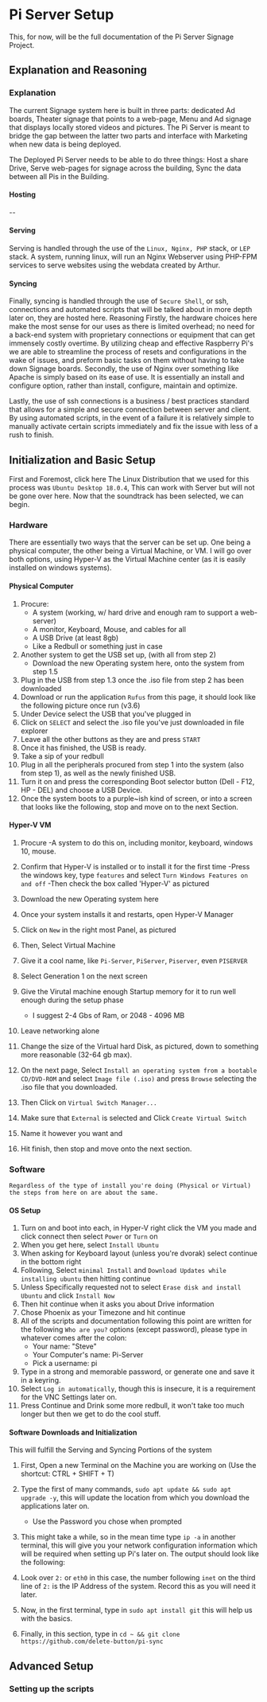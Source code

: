 # Pi Server Setup

This, for now, will be the full documentation of the Pi Server Signage Project. 

## Explanation and Reasoning

### Explanation

The current Signage system here is built in three parts: dedicated Ad boards, Theater signage that points to a web-page, Menu and Ad signage that displays locally stored videos and pictures. 
The Pi Server is meant to bridge the gap between the latter two parts and interface with Marketing when new data is being deployed. 

The Deployed Pi Server needs to be able to do three things: Host a share Drive, Serve web-pages for signage across the building, Sync the data between all Pis in the Building.

#### Hosting
--
#### Serving

Serving is handled through the use of the `Linux, Nginx, PHP` stack, or `LEP` stack. A system, running linux, will run an Nginx Webserver using PHP-FPM services to serve websites using the webdata created by Arthur. 
#### Syncing
Finally, syncing is handled through the use of `Secure Shell`, or ssh, connections and automated scripts that will be talked about in more depth later on, they are hosted here.
Reasoning
Firstly, the hardware choices here make the most sense for our uses as there is limited overhead; no need for a back-end system with proprietary connections or equipment that can get immensely costly overtime. By utilizing cheap and effective Raspberry Pi's we are able to streamline the process of resets and configurations in the wake of issues, and preform basic tasks on them without having to take down Signage boards. 
Secondly, the use of Nginx over something like Apache is simply based on its ease of use. It is essentially an install and configure option, rather than install, configure, maintain and optimize. 

Lastly, the use of ssh connections is a business / best practices standard that allows for a simple and secure connection between server and client. By using automated scripts, in the event of a failure it is relatively simple to manually activate certain scripts immediately and fix the issue with less of a rush to finish. 

## Initialization and Basic Setup

First and Foremost, click here
The Linux Distribution that we used for this process was `Ubuntu Desktop 18.0.4`, This can work with Server but will not be gone over here. 
Now that the soundtrack has been selected, we can begin.

### Hardware

There are essentially two ways that the server can be set up. One being a physical computer, the other being a Virtual Machine, or VM. I will go over both options, using Hyper-V as the Virtual Machine center (as it is easily installed on windows systems).
#### Physical Computer
1. Procure:
    - A system (working, w/ hard drive and enough ram to support a web-server)
    - A monitor, Keyboard, Mouse, and cables for all
    - A USB Drive (at least 8gb)
    - Like a Redbull or something just in case
1. Another system to get the USB set up, (with all from step 2)
    - Download the new Operating system here, onto the system from step 1.5
1. Plug in the USB from step 1.3 once the .iso file from step 2 has been downloaded
1. Download or run the application `Rufus` from this page, it should look like the following picture once run (v3.6)
1. Under Device select the USB that you've plugged in
1. Click on `SELECT` and select the .iso file you've just downloaded in file explorer
1. Leave all the other buttons as they are and press `START`
1. Once it has finished, the USB is ready. 
1. Take a sip of your redbull
1. Plug in all the peripherals procured from step 1 into the system (also from step 1), as well as the newly finished USB. 
1. Turn it on and press the corresponding Boot selector button (Dell - F12, HP - DEL) and choose a USB Device. 
1. Once the system boots to a purple~ish kind of screen, or into a screen that looks like the following, stop and move on to the next Section.

#### Hyper-V VM
1. Procure 
    -A system to do this on, including monitor, keyboard, windows 10, mouse. 
1. Confirm that Hyper-V is installed or to install it for the first time
    -Press the windows key, type `features` and select `Turn Windows Features on and off`
    -Then check the box called 'Hyper-V' as pictured

1. Download the new Operating system here
1. Once your system installs it and restarts, open Hyper-V Manager
1. Click on `New` in the right most Panel, as pictured
1. Then, Select Virtual Machine
1. Give it a cool name, like `Pi-Server`, `PiServer`, `Piserver`, even `PISERVER`
1. Select Generation 1 on the next screen
1. Give the Virutal machine enough Startup memory for it to run well enough during the setup phase
    - I suggest 2-4 Gbs of Ram, or 2048 - 4096 MB
1. Leave networking alone
1. Change the size of the Virtual hard Disk, as pictured, down to something more reasonable (32-64 gb max).
1. On the next page, Select `Install an operating system from a bootable CD/DVD-ROM` and select `Image file (.iso)` and press `Browse` selecting the .iso file that you downloaded.
1. Then Click on `Virtual Switch Manager...`
1. Make sure that `External` is selected and Click `Create Virtual Switch`
1. Name it however you want and 
1. Hit finish, then stop and move onto the next section.

### Software
    Regardless of the type of install you're doing (Physical or Virtual) the steps from here on are about the same. 
#### OS Setup
1. Turn on and boot into each, in Hyper-V right click the VM you made and click connect then select `Power` or `Turn` on 
1. When you get here, select `Install Ubuntu`
1. When asking for Keyboard layout (unless you're dvorak) select continue in the bottom right
1. Following, Select `minimal Install` and `Download Updates while installing ubuntu` then hitting continue
1. Unless Specifically requested not to select `Erase disk and install Ubuntu` and click `Install Now`
1. Then hit continue when it asks you about Drive information
1. Chose Phoenix as your Timezone and hit continue    
1. All of the scripts and documentation following this point are written for the following `Who are you?` options (except password), please type in whatever comes after the colon:
    - Your name: "Steve"
    - Your Computer's name: Pi-Server
    - Pick a username: pi
1. Type in a strong and memorable password, or generate one and save it in a keyring.
1. Select `Log in automatically`, though this is insecure, it is a requirement for the VNC Settings later on.
1. Press Continue and Drink some more redbull, it won't take too much longer but then we get to do the cool stuff. 
#### Software Downloads and Initialization 
This will fulfill the Serving and Syncing Portions of the system  

1. First, Open a new Terminal on the Machine you are working on (Use the shortcut: CTRL + SHIFT + T)
1. Type the first of many commands, `sudo apt update && sudo apt upgrade -y`, this will update the location from which you download the applications later on. 
    - Use the Password you chose when prompted
1. This might take a while, so in the mean time type `ip -a` in another terminal, this will give you your network configuration information which will be required when setting up Pi's later on. The output should look like the following:

1. Look over `2:` or `eth0` in this case, the number following `inet` on the third line of `2:` is the IP Address of the system. Record this as you will need it later.
1. Now, in the first terminal, type in `sudo apt install git` this will help us with the basics.
1. Finally, in this section, type in `cd ~ && git clone https://github.com/delete-button/pi-sync`
## Advanced Setup 

### Setting up the scripts
